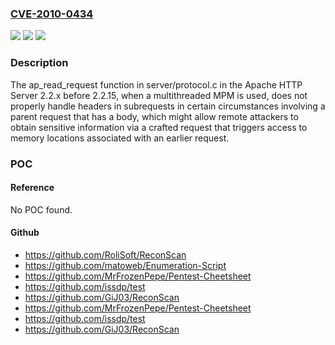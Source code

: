 ### [CVE-2010-0434](https://cve.mitre.org/cgi-bin/cvename.cgi?name=CVE-2010-0434)
![](https://img.shields.io/static/v1?label=Product&message=n%2Fa&color=blue)
![](https://img.shields.io/static/v1?label=Version&message=n%2Fa&color=blue)
![](https://img.shields.io/static/v1?label=Vulnerability&message=n%2Fa&color=brighgreen)

### Description

The ap_read_request function in server/protocol.c in the Apache HTTP Server 2.2.x before 2.2.15, when a multithreaded MPM is used, does not properly handle headers in subrequests in certain circumstances involving a parent request that has a body, which might allow remote attackers to obtain sensitive information via a crafted request that triggers access to memory locations associated with an earlier request.

### POC

#### Reference
No POC found.

#### Github
- https://github.com/RoliSoft/ReconScan
- https://github.com/matoweb/Enumeration-Script
- https://github.com/MrFrozenPepe/Pentest-Cheetsheet
- https://github.com/issdp/test
- https://github.com/GiJ03/ReconScan
- https://github.com/MrFrozenPepe/Pentest-Cheetsheet
- https://github.com/issdp/test
- https://github.com/GiJ03/ReconScan

